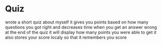 # Quiz

wrote a short quiz about myself
it gives you points based on how many questions you got right and decreases time when you get an answer wrong
at the end of the quiz it will display how many points you were able to get
it also stores your score localy so that it remembers you score